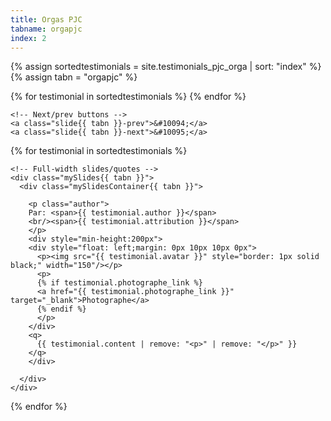 ```yaml
---
title: Orgas PJC
tabname: orgapjc
index: 2
---
```

{% assign sortedtestimonials = site.testimonials_pjc_orga | sort: "index" %}
{% assign tabn = "orgapjc" %}

<section class="customer-revs{{ tabn }}">
  <div class="rectangle{{ tabn }}"></div>

  <!-- Dots/bullets/indicators -->
  <div class="dot-container{{ tabn }}">
  {% for testimonial in sortedtestimonials %}
    <span class="dot{{ tabn }}"></span>
  {% endfor %}
  </div>

  <!-- Slideshow container -->
  <div class="slideshow-container{{ tabn }}">

    <!-- Next/prev buttons -->
    <a class="slide{{ tabn }}-prev">&#10094;</a>
    <a class="slide{{ tabn }}-next">&#10095;</a>


{% for testimonial in sortedtestimonials %}

    <!-- Full-width slides/quotes -->
    <div class="mySlides{{ tabn }}">
      <div class="mySlidesContainer{{ tabn }}">

        <p class="author">
        Par: <span>{{ testimonial.author }}</span>
        <br/><span>{{ testimonial.attribution }}</span>
        </p>
        <div style="min-height:200px">
        <div style="float: left;margin: 0px 10px 10px 0px">
          <p><img src="{{ testimonial.avatar }}" style="border: 1px solid black;" width="150"/></p>
          <p>
          {% if testimonial.photographe_link %}
          <a href="{{ testimonial.photographe_link }}" target="_blank">Photographe</a>
          {% endif %}
          </p>
        </div>
        <q>
          {{ testimonial.content | remove: "<p>" | remove: "</p>" }}
        </q>
        </div>
        
      </div>
    </div>
{% endfor %}


  </div><!-- END slidehow-container -->


</section>

<script>
let slides{{ tabn }} = document.getElementsByClassName("mySlides{{ tabn }}");
let dots{{ tabn }} = document.getElementsByClassName("dot{{ tabn }}");
let prev{{ tabn }} = document.querySelector(".slide{{ tabn }}-prev");
let next{{ tabn }} = document.querySelector(".slide{{ tabn }}-next");

if (!slides{{ tabn }}.length == 0) {
  let slideIndex{{ tabn }} = 1;
  showSlides{{ tabn }}(slideIndex{{ tabn }});

  function plusSlides{{ tabn }}(n) {
    showSlides{{ tabn }}((slideIndex{{ tabn }} += n));
  }

  let currentSlide{{ tabn }} = function (n) {
    showSlides{{ tabn }}((slideIndex{{ tabn }} = n));
  };

  function showSlides{{ tabn }}(n) {
    if (n > slides{{ tabn }}.length) {
      slideIndex{{ tabn }} = 1;
    }

    if (n < 1) {
      slideIndex{{ tabn }} = slides{{ tabn }}.length;
    }

    for (i = 0; i < slides{{ tabn }}.length; i++) {
      slides{{ tabn }}[i].style.display = "none";
    }

    for (i = 0; i < dots{{ tabn }}.length; i++) {
      dots{{ tabn }}[i].className = dots{{ tabn }}[i].className.replace(" slide{{ tabn }}-active", "");
    }

    slides{{ tabn }}[slideIndex{{ tabn }} - 1].style.display = "block";
    dots{{ tabn }}[slideIndex{{ tabn }} - 1].className += " slide{{ tabn }}-active";
  }
}

prev{{ tabn }}.addEventListener("click", () => {
  plusSlides{{ tabn }}(-1);
});

next{{ tabn }}.addEventListener("click", () => {
  plusSlides{{ tabn }}(1);
});
</script>

